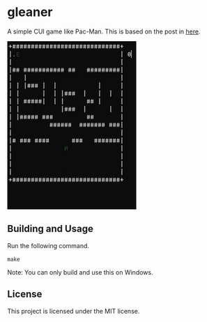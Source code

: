 # gleaner
A simple CUI game like Pac-Man. This is based on the post in [here](http://www.cplusplus.com/forum/general/117719/).

![demo](demo.gif)

## Building and Usage
Run the following command.

```
make
```

Note: You can only build and use this on Windows.

## License
This project is licensed under the MIT license.
